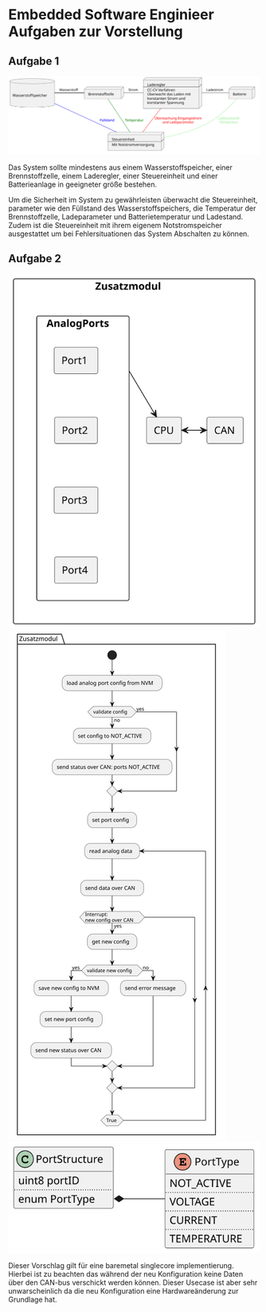 # Embedded Software Enginieer Aufgaben zur Vorstellung

## Aufgabe 1

![](out\task1\task1.svg)

Das System sollte mindestens aus einem Wasserstoffspeicher, einer Brennstoffzelle, einem Laderegler, einer Steuereinheit und einer Batterieanlage in geeigneter größe bestehen.

Um die Sicherheit im System zu gewährleisten überwacht die Steuereinheit, parameter wie den Füllstand des Wasserstoffspeichers, die Temperatur der Brennstoffzelle, Ladeparameter und Batterietemperatur und Ladestand.
Zudem ist die Steuereinheit mit ihrem eigenem Notstromspeicher ausgestattet um bei Fehlersituationen das System Abschalten zu können.

## Aufgabe 2
![](out\task21\task21.svg)
![](out\task22\task22.svg)
![](out\task23\task23.svg)



Dieser Vorschlag gilt für eine baremetal singlecore implementierung. Hierbei ist zu beachten das während der neu Konfiguration keine Daten über den CAN-bus verschickt werden können. Dieser Usecase ist aber sehr unwarscheinlich da die neu Konfiguration eine Hardwareänderung zur Grundlage hat.




